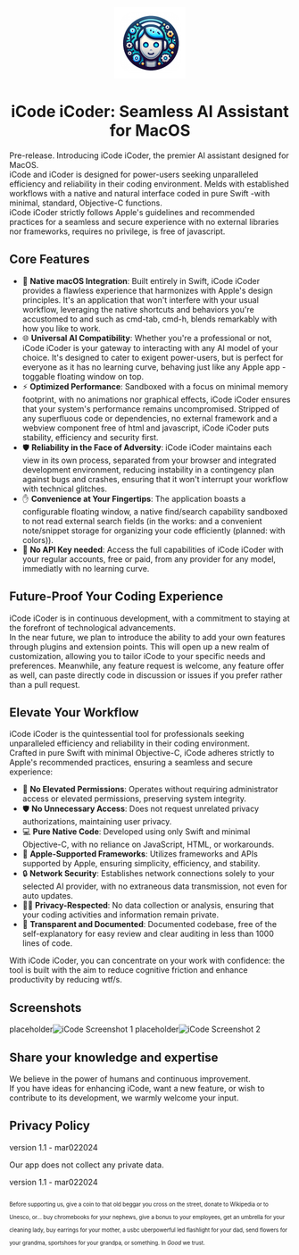 <p align="center">
  <img src="https://raw.githubusercontent.com/Oil3/iCode-iCoder/oil3/iCode/Assets.xcassets/AppIcon.appiconset/icon%20256.png" height="128">
  <h1 align="center">iCode iCoder: Seamless AI Assistant for MacOS</h1>
</p>



Pre-release. 
Introducing iCode iCoder, the premier AI assistant designed for MacOS.  
iCode and iCoder is designed for power-users seeking unparalleled efficiency and reliability in their coding environment. 
Melds with established workflows with a native and natural interface coded in pure Swift -with minimal, standard, Objective-C functions.   
iCode iCoder strictly follows Apple's guidelines and recommended practices for a seamless and secure experience with no external libraries nor frameworks, requires no privilege, is free of javascript.

## Core Features

- 🍏 **Native macOS Integration**: Built entirely in Swift, iCode iCoder provides a flawless experience that harmonizes with Apple's design principles. It's an application that won't interfere with your usual workflow, leveraging the native shortcuts and behaviors you're accustomed to and such as cmd-tab, cmd-h, blends remarkably with how you like to work.
- 🌐 **Universal AI Compatibility**: Whether you're a professional or not, iCode iCoder is your gateway to interacting with any AI model of your choice. It's designed to cater to exigent power-users, but is perfect for everyone as it has no learning curve, behaving just like any Apple app -toggable floating window on top.
- ⚡ **Optimized Performance**: Sandboxed with a focus on minimal memory footprint, with no animations nor graphical effects, iCode iCoder ensures that your system's performance remains uncompromised. Stripped of any superfluous code or dependencies, no external framework and a webview component free of html and javascript, iCode iCoder puts stability, efficiency and security first.
- 🛡️ **Reliability in the Face of Adversity**: iCode iCoder maintains each view in its own process, separated from your browser and integrated development environment, reducing instability in a contingency plan against bugs and crashes, ensuring that it won't interrupt your workflow with technical glitches.
- ✋ **Convenience at Your Fingertips**: The application boasts a configurable floating window, a native find/search capability sandboxed to not read external search fields (in the works: and a convenient note/snippet storage for organizing your code efficiently (planned: with colors)).
- 🔑 **No API Key needed**: Access the full capabilities of iCode iCoder with your regular accounts, free or paid, from any provider for any model, immediatly with no learning curve.

## Future-Proof Your Coding Experience

iCode iCoder is in continuous development, with a commitment to staying at the forefront of technological advancements.  
In the near future, we plan to introduce the ability to add your own features through plugins and extension points. This will open up a new realm of customization, allowing you to tailor iCode to your specific needs and preferences. 
Meanwhile, any feature request is welcome, any feature offer as well, can paste directly code in discussion or issues if you prefer rather than a pull request.

## Elevate Your Workflow
iCode iCoder is the quintessential tool for professionals seeking unparalleled efficiency and reliability in their coding environment.  
Crafted in pure Swift with minimal Objective-C, iCode adheres strictly to Apple's recommended practices, ensuring a seamless and secure experience:

- 🚫 **No Elevated Permissions**: Operates without requiring administrator access or elevated permissions, preserving system integrity.
- 🛡️ **No Unnecessary Access**: Does not request unrelated privacy authorizations, maintaining user privacy.
- 💻 **Pure Native Code**: Developed using only Swift and minimal Objective-C, with no reliance on JavaScript, HTML, or workarounds.
- 🍏 **Apple-Supported Frameworks**: Utilizes frameworks and APIs supported by Apple, ensuring simplicity, efficiency, and stability.
- 🔒 **Network Security**: Establishes network connections solely to your selected AI provider, with no extraneous data transmission, not even for auto updates.
- 🕵️‍♂️ **Privacy-Respected**: No data collection or analysis, ensuring that your coding activities and information remain private.
- 📖 **Transparent and Documented**: Documented codebase, free of the self-explanatory for easy review and clear auditing in less than 1000 lines of code. 

With iCode iCoder, you can concentrate on your work with confidence: the tool is built with the aim to reduce cognitive friction and enhance productivity by reducing wtf/s.

## Screenshots

placeholder![iCode Screenshot 1](path/to/screenshot1.png)
placeholder![iCode Screenshot 2](path/to/screenshot2.png)

## Share your knowledge and expertise

We believe in the power of humans and continuous improvement.  
If you have ideas for enhancing iCode, want a new feature, or wish to contribute to its development, we warmly welcome your input. 

## Privacy Policy

version 1.1 - mar022024

Our app does not collect any private data.

version 1.1 - mar022024  

<sub><sub>
Before supporting us, give a coin to that old beggar you cross on the street, donate to Wikipedia or to Unesco, or... buy chromebooks for your nephews, give a bonus to your employees, get an umbrella for your cleaning lady, buy earrings for your mother, a usbc uberpowerful led flashlight for your dad, send flowers for your grandma, sportshoes for your grandpa, or something. In _Good_ we trust. </sub></sub>

